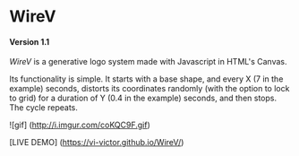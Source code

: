 # WireV
#### Version 1.1

_WireV_ is a generative logo system made with Javascript in HTML's Canvas.

Its functionality is simple. It starts with a base shape, and every X (7 in the example) seconds, distorts its coordinates randomly (with the option to lock to grid) for a duration of Y (0.4 in the example) seconds, and then stops. The cycle repeats.

![gif] (http://i.imgur.com/coKQC9F.gif)

[LIVE DEMO] (https://vi-victor.github.io/WireV/)